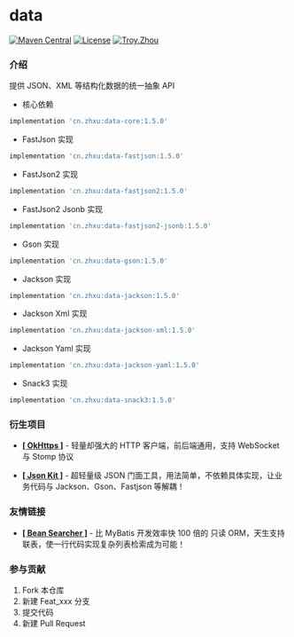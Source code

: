 # data

<p>
    <a href="https://maven-badges.herokuapp.com/maven-central/cn.zhxu/data/"><img src="https://maven-badges.herokuapp.com/maven-central/cn.zhxu/data/badge.svg" alt="Maven Central"></a>
    <a href="https://gitee.com/troyzhxu/data/blob/master/LICENSE"><img src="https://img.shields.io/hexpm/l/plug.svg" alt="License"></a>
    <a href="https://gitee.com/troyzhxu"><img src="https://img.shields.io/badge/%E4%BD%9C%E8%80%85-troyzhxu-orange.svg" alt="Troy.Zhou"></a>
</p>

### 介绍

提供 JSON、XML 等结构化数据的统一抽象 API

* 核心依赖

```groovy
implementation 'cn.zhxu:data-core:1.5.0'
```

* FastJson 实现

```groovy
implementation 'cn.zhxu:data-fastjson:1.5.0'
```

* FastJson2 实现

```groovy
implementation 'cn.zhxu:data-fastjson2:1.5.0'
```

* FastJson2 Jsonb 实现

```groovy
implementation 'cn.zhxu:data-fastjson2-jsonb:1.5.0'
```

* Gson 实现

```groovy
implementation 'cn.zhxu:data-gson:1.5.0'
```

* Jackson 实现

```groovy
implementation 'cn.zhxu:data-jackson:1.5.0'
```

* Jackson Xml 实现

```groovy
implementation 'cn.zhxu:data-jackson-xml:1.5.0'
```

* Jackson Yaml 实现

```groovy
implementation 'cn.zhxu:data-jackson-yaml:1.5.0'
```

* Snack3 实现

```groovy
implementation 'cn.zhxu:data-snack3:1.5.0'
```

### 衍生项目

* [**[ OkHttps ]**](https://gitee.com/troyzhxu/okhttps) - 轻量却强大的 HTTP 客户端，前后端通用，支持 WebSocket 与 Stomp 协议

* [**[ Json Kit ]**](https://gitee.com/troyzhxu/jsonkit) - 超轻量级 JSON 门面工具，用法简单，不依赖具体实现，让业务代码与 Jackson、Gson、Fastjson 等解耦！

### 友情链接

* [**[ Bean Searcher ]**](https://github.com/troyzhxu/bean-searcher) - 比 MyBatis 开发效率快 100 倍的 只读 ORM，天生支持联表，使一行代码实现复杂列表检索成为可能！

### 参与贡献

1.  Fork 本仓库
2.  新建 Feat_xxx 分支
3.  提交代码
4.  新建 Pull Request
